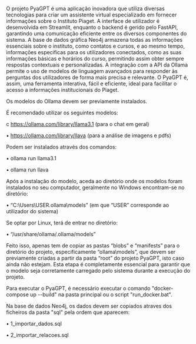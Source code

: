 O projeto PyaGPT é uma aplicação inovadora que utiliza diversas tecnologias para criar um assistente virtual especializado em fornecer informações sobre o Instituto Piaget. A interface de utilizador é desenvolvida em Streamlit, enquanto o backend é gerido pelo FastAPI, garantindo uma comunicação eficiente entre os diversos componentes do sistema. A base de dados gráfica Neo4j armazena todas as informações essenciais sobre o instituto, como contatos e cursos, e ao mesmo tempo, informações especificas para os utilizadores conectados, como as suas informações básicas e horários do curso, permitindo assim obter sempre respostas contextuais e personalizadas. A integração com a API da Ollama permite o uso de modelos de linguagem avançados para responder às perguntas dos utilizadores de forma mais precisa e relevante. O PyaGPT é, assim, uma ferramenta interativa, fácil e eficiente, ideal para facilitar o acesso a informações institucionais do Piaget.


Os modelos do Ollama devem ser previamente instalados.

É recomendado utilizar os seguintes modelos:

c  https://ollama.com/library/llama3.1 (para o chat em geral)

•   https://ollama.com/library/llava (para a análise de imagens e pdfs)

Podem ser instalados através dos comandos:

•   ollama run llama3.1

•   ollama run llava

Após a instalação do modelo, aceda ao diretório onde os modelos foram instalados no seu computador, geralmente no Windows encontram-se no diretório: 

•	“C:\Users\USER\.ollama\models” (em que “USER” corresponde ao utilizador do sistema) 

Se optar por Linux, terá de entrar no diretório: 

•	“/usr/share/ollama/.ollama/models”

Feito isso, apenas tem de copiar as pastas “blobs” e “manifests” para o diretório do projeto, especificamente “ollama\models”, que devem ser previamente criadas a partir da pasta “root” do projeto PyaGPT, isto caso ainda não estejam. Esta etapa é completamente essencial para garantir que o modelo seja corretamente carregado pelo sistema durante a execução do projeto.


Para executar o PyaGPT, é necessário executar o comando "docker-compose up --build" na pasta principal ou o script "run_docker.bat".

Na base de dados Neo4j, os dados devem ser copiados atraves dos ficheiros da pasta "sql" pela ordem que aparecem:

•   1_importar_dados.sql

•   2_importar_relacoes.sql
